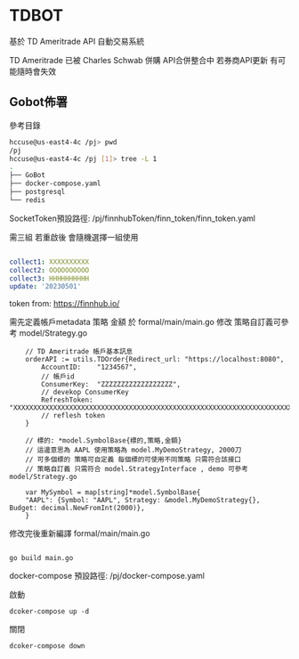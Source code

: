 # TDBOT

基於 TD Ameritrade API 自動交易系統

TD Ameritrade 已被 Charles Schwab 併購
API合併整合中 若券商API更新 有可能隨時會失效

## Gobot佈署


參考目錄
```bash
hccuse@us-east4-4c /pj> pwd
/pj
hccuse@us-east4-4c /pj [1]> tree -L 1
.
├── GoBot
├── docker-compose.yaml
├── postgresql
└── redis
```


SocketToken預設路徑: /pj/finnhubToken/finn_token/finn_token.yaml

需三組 若重啟後 會隨機選擇一組使用

```yaml

collect1: XXXXXXXXXX
collect2: OOOOOOOOOO
collect3: HHHHHHHHHH
update: '20230501'

```
token from: https://finnhub.io/



需先定義帳戶metadata 策略 金額 於 formal/main/main.go 修改
策略自訂義可參考 model/Strategy.go

```
    // TD Ameritrade 帳戶基本訊息
   	orderAPI := utils.TDOrder{Redirect_url: "https://localhost:8080",
		AccountID:    "1234567",
		// 帳戶id
		ConsumerKey:  "ZZZZZZZZZZZZZZZZZZ",
		// devekop ConsumerKey
		RefreshToken: "XXXXXXXXXXXXXXXXXXXXXXXXXXXXXXXXXXXXXXXXXXXXXXXXXXXXXXXXXXXXXXXXXXXXXXXXXXXXXXXXXXX",
	    // reflesh token
	}
	
	// 標的: *model.SymbolBase{標的,策略,金額}
	// 這邊意思為 AAPL 使用策略為 model.MyDemoStrategy, 2000刀
	// 可多個標的 策略可自定義 每個標的可使用不同策略 只需符合該接口
	// 策略自訂義 只需符合 model.StrategyInterface , demo 可參考 model/Strategy.go
	
    var MySymbol = map[string]*model.SymbolBase{
	"AAPL": {Symbol: "AAPL", Strategy: &model.MyDemoStrategy{}, Budget: decimal.NewFromInt(2000)},
    }
```

修改完後重新編譯 formal/main/main.go

```

go build main.go

```


docker-compose 預設路徑: /pj/docker-compose.yaml

啟動
```
dcoker-compose up -d
```


關閉
```
dcoker-compose down
```
